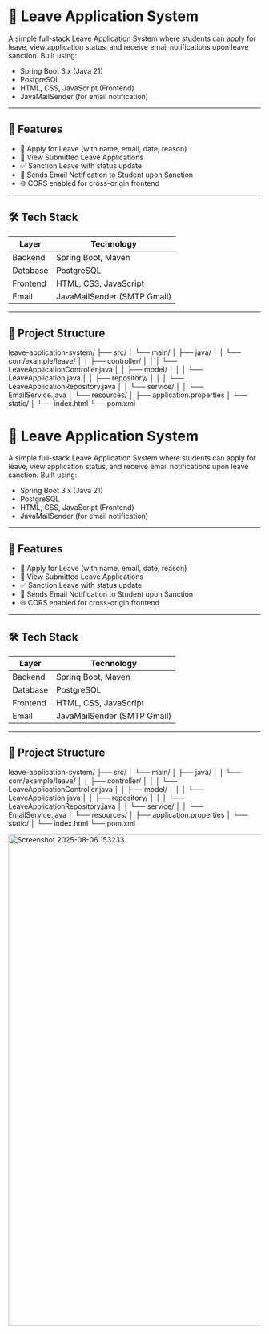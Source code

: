 # 📌 Leave Application System

A simple full-stack Leave Application System where students can apply for leave, view application status, and receive email notifications upon leave sanction. Built using:

- Spring Boot 3.x (Java 21)
- PostgreSQL
- HTML, CSS, JavaScript (Frontend)
- JavaMailSender (for email notification)

---

## 📁 Features

- 📝 Apply for Leave (with name, email, date, reason)
- 📜 View Submitted Leave Applications
- ✅ Sanction Leave with status update
- 📧 Sends Email Notification to Student upon Sanction
- 🌐 CORS enabled for cross-origin frontend

---

## 🛠️ Tech Stack

| Layer         | Technology           |
|---------------|----------------------|
| Backend       | Spring Boot, Maven   |
| Database      | PostgreSQL           |
| Frontend      | HTML, CSS, JavaScript |
| Email         | JavaMailSender (SMTP Gmail) |

---

## 🧾 Project Structure

leave-application-system/
├── src/
│ └── main/
│ ├── java/
│ │ └── com/example/leave/
│ │ ├── controller/
│ │ │ └── LeaveApplicationController.java
│ │ ├── model/
│ │ │ └── LeaveApplication.java
│ │ ├── repository/
│ │ │ └── LeaveApplicationRepository.java
│ │ └── service/
│ │ └── EmailService.java
│ └── resources/
│ ├── application.properties
│ └── static/
│ └── index.html
└── pom.xml
# 📌 Leave Application System

A simple full-stack Leave Application System where students can apply for leave, view application status, and receive email notifications upon leave sanction. Built using:

- Spring Boot 3.x (Java 21)
- PostgreSQL
- HTML, CSS, JavaScript (Frontend)
- JavaMailSender (for email notification)

---

## 📁 Features

- 📝 Apply for Leave (with name, email, date, reason)
- 📜 View Submitted Leave Applications
- ✅ Sanction Leave with status update
- 📧 Sends Email Notification to Student upon Sanction
- 🌐 CORS enabled for cross-origin frontend

---

## 🛠️ Tech Stack

| Layer         | Technology           |
|---------------|----------------------|
| Backend       | Spring Boot, Maven   |
| Database      | PostgreSQL           |
| Frontend      | HTML, CSS, JavaScript |
| Email         | JavaMailSender (SMTP Gmail) |

---

## 🧾 Project Structure

leave-application-system/
├── src/
│ └── main/
│ ├── java/
│ │ └── com/example/leave/
│ │ ├── controller/
│ │ │ └── LeaveApplicationController.java
│ │ ├── model/
│ │ │ └── LeaveApplication.java
│ │ ├── repository/
│ │ │ └── LeaveApplicationRepository.java
│ │ └── service/
│ │ └── EmailService.java
│ └── resources/
│ ├── application.properties
│ └── static/
│ └── index.html
└── pom.xml

<img width="1889" height="982" alt="Screenshot 2025-08-06 153233" src="https://github.com/user-attachments/assets/3e85b417-5dd4-44b3-a60f-f73d3c5e00b0" />








